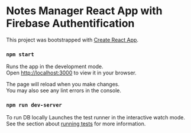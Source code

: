 # Notes Manager React App with Firebase  Authentification

This project was bootstrapped with [Create React App](https://github.com/facebook/create-react-app).


### `npm start`

Runs the app in the development mode.\
Open [http://localhost:3000](http://localhost:3000) to view it in your browser.

The page will reload when you make changes.\
You may also see any lint errors in the console.

### `npm run dev-server`
To run DB locally
Launches the test runner in the interactive watch mode.\
See the section about [running tests](https://facebook.github.io/create-react-app/docs/running-tests) for more information.


<!-- install fake BE json-server -->
<!-- https://www.npmjs.com/package/json-server -->
<!-- npm install -g json-server -->
<!-- install thunder client extension VSCD to handle api -->
 <!-- npm run dev-server      -->
 <!-- avatar creator -->
 <!-- https://api.dicebear.com/5.x/bottts/svg?seed=234 -->
<!-- firebase documentation
protect firestore backend
https://firebase.google.com/docs/rules/basics  allow read, write: if request.auth != null;-->